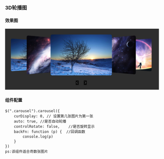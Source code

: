 ### 3D轮播图

#### 效果图
![image](https://raw.githubusercontent.com/linrenyan/carousel/master/show-image.png)
#### 组件配置
```
$(".carousel").carousel({
    curDisplay: 0, // 设置第几张图片为第一张
    auto: true, //是否自动轮播
    controlRotate: false,    //是否旋转显示
    backFn: function (p) {  //回调函数
        console.log(p)
    }
})
ps:该组件适合奇数张图片

```
